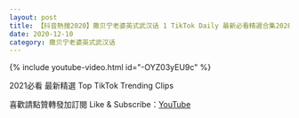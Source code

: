 ```yaml
---
layout: post
title: 【抖音熱搜2020】撒贝宁老婆英式武汉话 1 TikTok Daily 最新必看精選合集2020 12 10
date: 2020-12-10
category: 撒贝宁老婆英式武汉话
---
```


{% include youtube-video.html id="-OYZ03yEU9c" %}

2021必看 最新精選 Top TikTok Trending Clips

喜歡請點贊轉發加訂閱 Like & Subscribe：[YouTube](https://www.youtube.com/channel/UCAoR7VcanIPd04uEq_GIylA/videos)

